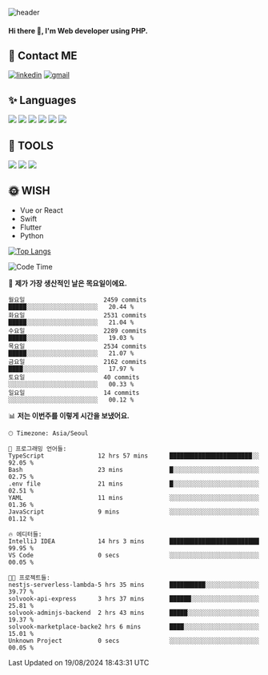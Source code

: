 ![header](https://capsule-render.vercel.app/api?type=waving&color=auto&height=300&section=header&text=Elin&fontSize=90&animation=twinkling)

#### Hi there 👋, I'm <b>Web developer</b> using PHP. ####

<!--
- 🔭 I’m currently working on Uniwill
- 🌱 I’m currently learning Vue or React or Python.
-->

<!---#### I am PHP developer --->

## 💌 Contact ME ###
[<img src='https://img.shields.io/badge/-EunjiKo-%230A66C2?style=flat-square&logo=LinkedIn&logoColor=white' alt='linkedin'>](https://www.linkedin.com/in/https://www.linkedin.com/in/eunji-ko-00a907164//)  [<img src='https://img.shields.io/badge/-einee214%40gmail.com-%23EA4335?style=flat-square&logo=Gmail&logoColor=white' alt='gmail'>](einee214@gmail.com)  


## ✨ Languages
<img src='https://img.shields.io/badge/-PHP-%23777BB4?style=for-the-badge&logo=PHP&logoColor=white'> <img src='https://img.shields.io/badge/-Laravel-%23FF2D20?style=for-the-badge&logo=Laravel&logoColor=white'> <img src='https://img.shields.io/badge/Jquery-%230769AD?style=for-the-badge&logo=Jquery&logoColor=white'> <img src='https://img.shields.io/badge/CSS3-%231572B6?style=for-the-badge&logo=CSS3&logoColor=white'> <img src='https://img.shields.io/badge/Bootstrap-%237952B3?style=for-the-badge&logo=Bootstrap&logoColor=white' > <img src='https://img.shields.io/badge/MySQL-%234479A1?style=for-the-badge&logo=MySQL&logoColor=white' >

## 🌷 TOOLS
<img src='https://img.shields.io/badge/PHPSTORM-%23000000?style=for-the-badge&logo=PhpStorm&logoColor=white' > <img src='https://img.shields.io/badge/GitLab-%23FCA121?style=for-the-badge&logo=GitLab&logoColor=white' > <img src='https://img.shields.io/badge/GitHub-%23181717?style=for-the-badge&logo=GitHub&logoColor=white'>


## 🌞 WISH
- Vue or React
- Swift
- Flutter
- Python


[![Top Langs](https://github-readme-stats.vercel.app/api/top-langs/?username=ein214&layout=compact)](https://github.com/anuraghazra/github-readme-stats)

<!--START_SECTION:waka-->
![Code Time](http://img.shields.io/badge/Code%20Time-3%2C705%20hrs%204%20mins-blue)

📅 **제가 가장 생산적인 날은 목요일이에요.** 

```text
월요일                      2459 commits        █████░░░░░░░░░░░░░░░░░░░░   20.44 % 
화요일                      2531 commits        █████░░░░░░░░░░░░░░░░░░░░   21.04 % 
수요일                      2289 commits        █████░░░░░░░░░░░░░░░░░░░░   19.03 % 
목요일                      2534 commits        █████░░░░░░░░░░░░░░░░░░░░   21.07 % 
금요일                      2162 commits        ████░░░░░░░░░░░░░░░░░░░░░   17.97 % 
토요일                      40 commits          ░░░░░░░░░░░░░░░░░░░░░░░░░   00.33 % 
일요일                      14 commits          ░░░░░░░░░░░░░░░░░░░░░░░░░   00.12 % 
```


📊 **저는 이번주를 이렇게 시간을 보냈어요.** 

```text
🕑︎ Timezone: Asia/Seoul

💬 프로그래밍 언어들: 
TypeScript               12 hrs 57 mins      ███████████████████████░░   92.05 % 
Bash                     23 mins             █░░░░░░░░░░░░░░░░░░░░░░░░   02.75 % 
.env file                21 mins             █░░░░░░░░░░░░░░░░░░░░░░░░   02.51 % 
YAML                     11 mins             ░░░░░░░░░░░░░░░░░░░░░░░░░   01.36 % 
JavaScript               9 mins              ░░░░░░░░░░░░░░░░░░░░░░░░░   01.12 % 

🔥 에디터들: 
IntelliJ IDEA            14 hrs 3 mins       █████████████████████████   99.95 % 
VS Code                  0 secs              ░░░░░░░░░░░░░░░░░░░░░░░░░   00.05 % 

🐱‍💻 프로젝트들: 
nestjs-serverless-lambda-5 hrs 35 mins       ██████████░░░░░░░░░░░░░░░   39.77 % 
solvook-api-express      3 hrs 37 mins       ██████░░░░░░░░░░░░░░░░░░░   25.81 % 
solvook-adminjs-backend  2 hrs 43 mins       █████░░░░░░░░░░░░░░░░░░░░   19.37 % 
solvook-marketplace-backe2 hrs 6 mins        ████░░░░░░░░░░░░░░░░░░░░░   15.01 % 
Unknown Project          0 secs              ░░░░░░░░░░░░░░░░░░░░░░░░░   00.05 % 
```


 Last Updated on 19/08/2024 18:43:31 UTC
<!--END_SECTION:waka-->

<!---![GitHub stats](https://github-readme-stats.vercel.app/api?username=ein214&show_icons=true&theme=dracula)  --->




